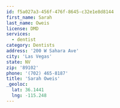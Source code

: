 ```yaml
---
id: f5a027a3-456f-476f-8645-c32e1e8d8144
first_name: Sarah
last_name: Oweis
license: DMD
services:
  - dentist
category: Dentists
address: '200 W Sahara Ave'
city: 'Las Vegas'
state: NV
zip: '89102'
phone: '(702) 465-8187'
title: 'Sarah Oweis'
_geoloc:
  lat: 36.1441
  lng: -115.248
---
```

